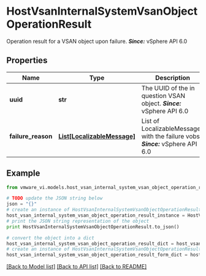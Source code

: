 # HostVsanInternalSystemVsanObjectOperationResult

Operation result for a VSAN object upon failure.  ***Since:*** vSphere API 6.0 

## Properties
Name | Type | Description | Notes
------------ | ------------- | ------------- | -------------
**uuid** | **str** | The UUID of the in question VSAN object.  ***Since:*** vSphere API 6.0  | 
**failure_reason** | [**List[LocalizableMessage]**](LocalizableMessage.md) | List of LocalizableMessages with the failure vobs.  ***Since:*** vSphere API 6.0  | [optional] 

## Example

```python
from vmware_vi.models.host_vsan_internal_system_vsan_object_operation_result import HostVsanInternalSystemVsanObjectOperationResult

# TODO update the JSON string below
json = "{}"
# create an instance of HostVsanInternalSystemVsanObjectOperationResult from a JSON string
host_vsan_internal_system_vsan_object_operation_result_instance = HostVsanInternalSystemVsanObjectOperationResult.from_json(json)
# print the JSON string representation of the object
print HostVsanInternalSystemVsanObjectOperationResult.to_json()

# convert the object into a dict
host_vsan_internal_system_vsan_object_operation_result_dict = host_vsan_internal_system_vsan_object_operation_result_instance.to_dict()
# create an instance of HostVsanInternalSystemVsanObjectOperationResult from a dict
host_vsan_internal_system_vsan_object_operation_result_form_dict = host_vsan_internal_system_vsan_object_operation_result.from_dict(host_vsan_internal_system_vsan_object_operation_result_dict)
```
[[Back to Model list]](../README.md#documentation-for-models) [[Back to API list]](../README.md#documentation-for-api-endpoints) [[Back to README]](../README.md)


